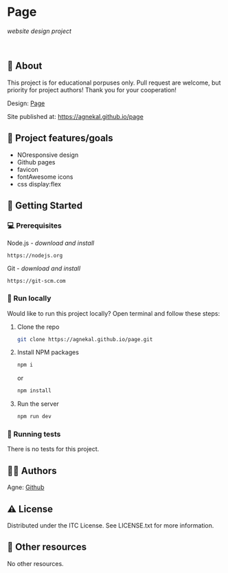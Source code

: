 # Page

_website design project_

<br>

## 🌟 About

This project is for educational porpuses only. Pull request are welcome, but priority for project authors! Thank you for your cooperation!

Design: [Page](https://www.figma.com/community/file/1103216207045748302/collab-landing-page-design)

Site published at: https://agnekal.github.io/page

## 🎯 Project features/goals

-   NOresponsive design
-   Github pages
-   favicon
-   fontAwesome icons
-   css display:flex

## 🧰 Getting Started

### 💻 Prerequisites

Node.js - _download and install_

```
https://nodejs.org
```

Git - _download and install_

```
https://git-scm.com
```

### 🏃 Run locally

Would like to run this project locally? Open terminal and follow these steps:

1. Clone the repo
    ```sh
    git clone https://agnekal.github.io/page.git
    ```
2. Install NPM packages
    ```sh
    npm i
    ```
    or
    ```sh
    npm install
    ```
3. Run the server
    ```sh
    npm run dev
    ```

### 🧪 Running tests

There is no tests for this project.

## 👩‍💻 Authors

Agne: [Github](https://github.com/AgneKal)

## ⚠️ License

Distributed under the ITC License. See LICENSE.txt for more information.

## 🔗 Other resources

No other resources.
